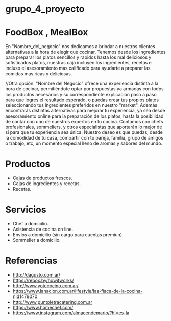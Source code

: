 # grupo_4_proyecto
# FoodBox , MealBox

En "Nombre_del_negocio" nos dedicamos a brindar a nuestros clientes alternativas a la hora de elegir que cocinar. Tenemos desde los ingredientes para preparar los platos sencillos y rapidos hasta los mal deliciosos y sofisticados platos, nuestras caja incluyen los ingredientes, recetas e incluso el asesoramiento mas calificado para ayudarte a preparar las comidas mas ricas y deliciosas.

//Otra opción:
"Nombre del Negocio" ofrece una experiencia distinta a la hora de cocinar, permitiéndote optar por propuestas ya armadas con todos los productos necesarios y su correspondiente explicación paso a paso para que logres el resultado esperado, o puedas crear tus propios platos seleccionando tus ingredientes preferidos en nuestro "market".
Además encontrarás distintas alternativas para mejorar tu experiencia, ya sea desde asesoramiento online para la preparación de los platos, hasta la posibilidad de contar con uno de nuestros expertos en tu cocina. Contamos con chefs profesionales, sommeliers, y otros especialistas que aportarán lo mejor de sí para que tu experiencia sea única.
Nuestro deseo es que puedas, desde la comodidad de tu casa, compartir con tu pareja, familia, grupo de amigos o trabajo, etc, un momento especial lleno de aromas y sabores del mundo.  


# Productos

 - Cajas de productos frescos.
 - Cajas de ingredientes y recetas.
 - Recetas.

# Servicios

 - Chef a domicilio.
 - Asistencia de cocina on line.
 - Envíos a domicilio (sin cargo para cuentas premiun).
 - Sommelier a domicilio.

# Referencias

 - http://dagusto.com.ar/
 - https://rebox.by/howitworks/
 - http://www.yotecocino.com.ar/
 - https://www.lanacion.com.ar/lifestyle/las-fiaca-de-la-cocina-nid1479070
 - http://www.puntoletracatering.com.ar
 - https://www.homechef.com/
 - https://www.instagram.com/almacendemario/?hl=es-la
